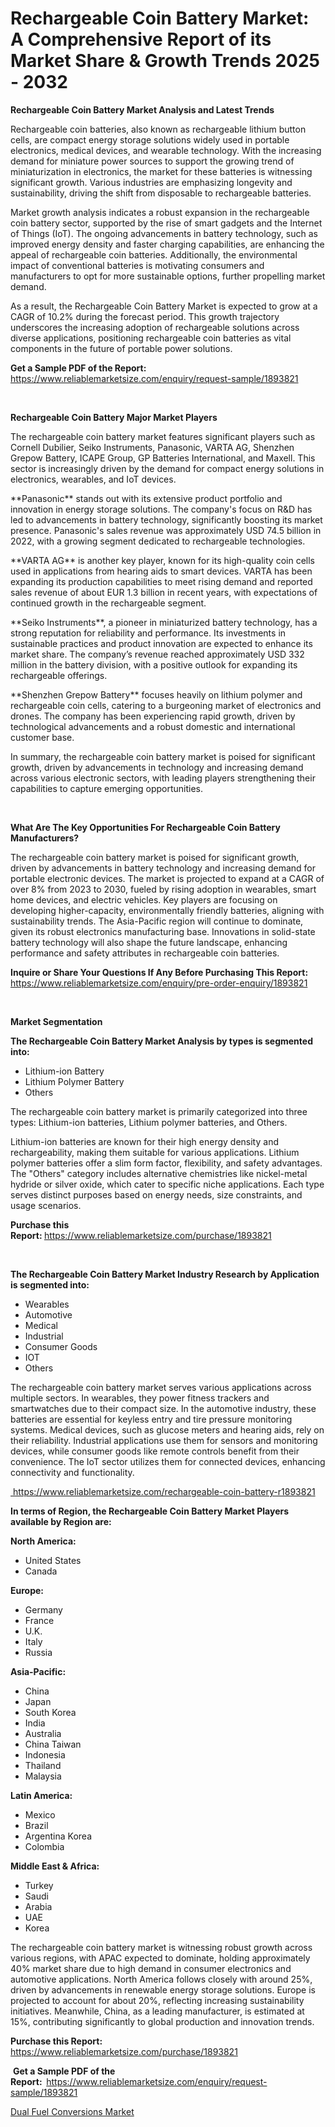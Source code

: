 <p><h1>Rechargeable Coin Battery Market: A Comprehensive Report of its Market Share & Growth Trends 2025 - 2032</h1></p><p><strong>Rechargeable Coin Battery Market Analysis and Latest Trends</strong></p>
<p><p>Rechargeable coin batteries, also known as rechargeable lithium button cells, are compact energy storage solutions widely used in portable electronics, medical devices, and wearable technology. With the increasing demand for miniature power sources to support the growing trend of miniaturization in electronics, the market for these batteries is witnessing significant growth. Various industries are emphasizing longevity and sustainability, driving the shift from disposable to rechargeable batteries.</p><p>Market growth analysis indicates a robust expansion in the rechargeable coin battery sector, supported by the rise of smart gadgets and the Internet of Things (IoT). The ongoing advancements in battery technology, such as improved energy density and faster charging capabilities, are enhancing the appeal of rechargeable coin batteries. Additionally, the environmental impact of conventional batteries is motivating consumers and manufacturers to opt for more sustainable options, further propelling market demand.</p><p>As a result, the Rechargeable Coin Battery Market is expected to grow at a CAGR of 10.2% during the forecast period. This growth trajectory underscores the increasing adoption of rechargeable solutions across diverse applications, positioning rechargeable coin batteries as vital components in the future of portable power solutions.</p></p>
<p><strong>Get a Sample PDF of the Report:&nbsp;</strong> <a href="https://www.reliablemarketsize.com/enquiry/request-sample/1893821?utm_campaign=2276&utm_medium=2&utm_source=Github&utm_content=ia&utm_term=14022025&utm_id=rechargeable-coin-battery">https://www.reliablemarketsize.com/enquiry/request-sample/1893821</a></p>
<p>&nbsp;</p>
<p><strong>Rechargeable Coin Battery Major Market Players</strong></p>
<p><p>The rechargeable coin battery market features significant players such as Cornell Dubilier, Seiko Instruments, Panasonic, VARTA AG, Shenzhen Grepow Battery, ICAPE Group, GP Batteries International, and Maxell. This sector is increasingly driven by the demand for compact energy solutions in electronics, wearables, and IoT devices.</p><p>**Panasonic** stands out with its extensive product portfolio and innovation in energy storage solutions. The company's focus on R&D has led to advancements in battery technology, significantly boosting its market presence. Panasonic's sales revenue was approximately USD 74.5 billion in 2022, with a growing segment dedicated to rechargeable technologies.</p><p>**VARTA AG** is another key player, known for its high-quality coin cells used in applications from hearing aids to smart devices. VARTA has been expanding its production capabilities to meet rising demand and reported sales revenue of about EUR 1.3 billion in recent years, with expectations of continued growth in the rechargeable segment.</p><p>**Seiko Instruments**, a pioneer in miniaturized battery technology, has a strong reputation for reliability and performance. Its investments in sustainable practices and product innovation are expected to enhance its market share. The company’s revenue reached approximately USD 332 million in the battery division, with a positive outlook for expanding its rechargeable offerings.</p><p>**Shenzhen Grepow Battery** focuses heavily on lithium polymer and rechargeable coin cells, catering to a burgeoning market of electronics and drones. The company has been experiencing rapid growth, driven by technological advancements and a robust domestic and international customer base.</p><p>In summary, the rechargeable coin battery market is poised for significant growth, driven by advancements in technology and increasing demand across various electronic sectors, with leading players strengthening their capabilities to capture emerging opportunities.</p></p>
<p>&nbsp;</p>
<p><strong>What Are The Key Opportunities For Rechargeable Coin Battery Manufacturers?</strong></p>
<p><p>The rechargeable coin battery market is poised for significant growth, driven by advancements in battery technology and increasing demand for portable electronic devices. The market is projected to expand at a CAGR of over 8% from 2023 to 2030, fueled by rising adoption in wearables, smart home devices, and electric vehicles. Key players are focusing on developing higher-capacity, environmentally friendly batteries, aligning with sustainability trends. The Asia-Pacific region will continue to dominate, given its robust electronics manufacturing base. Innovations in solid-state battery technology will also shape the future landscape, enhancing performance and safety attributes in rechargeable coin batteries.</p></p>
<p><strong>Inquire or Share Your Questions If Any Before Purchasing This Report:</strong> <a href="https://www.reliablemarketsize.com/enquiry/pre-order-enquiry/1893821?utm_campaign=2276&utm_medium=2&utm_source=Github&utm_content=ia&utm_term=14022025&utm_id=rechargeable-coin-battery">https://www.reliablemarketsize.com/enquiry/pre-order-enquiry/1893821</a></p>
<p>&nbsp;</p>
<p><strong>Market Segmentation</strong></p>
<p><strong>The Rechargeable Coin Battery Market Analysis by types is segmented into:</strong></p>
<p><ul><li>Lithium-ion Battery</li><li>Lithium Polymer Battery</li><li>Others</li></ul></p>
<p><p>The rechargeable coin battery market is primarily categorized into three types: Lithium-ion batteries, Lithium polymer batteries, and Others. </p><p>Lithium-ion batteries are known for their high energy density and rechargeability, making them suitable for various applications. Lithium polymer batteries offer a slim form factor, flexibility, and safety advantages. The "Others" category includes alternative chemistries like nickel-metal hydride or silver oxide, which cater to specific niche applications. Each type serves distinct purposes based on energy needs, size constraints, and usage scenarios.</p></p>
<p><strong>Purchase this Report:&nbsp;</strong><a href="https://www.reliablemarketsize.com/purchase/1893821?utm_campaign=2276&utm_medium=2&utm_source=Github&utm_content=ia&utm_term=14022025&utm_id=rechargeable-coin-battery">https://www.reliablemarketsize.com/purchase/1893821</a></p>
<p>&nbsp;</p>
<p><strong>The Rechargeable Coin Battery Market Industry Research by Application is segmented into:</strong></p>
<p><ul><li>Wearables</li><li>Automotive</li><li>Medical</li><li>Industrial</li><li>Consumer Goods</li><li>IOT</li><li>Others</li></ul></p>
<p><p>The rechargeable coin battery market serves various applications across multiple sectors. In wearables, they power fitness trackers and smartwatches due to their compact size. In the automotive industry, these batteries are essential for keyless entry and tire pressure monitoring systems. Medical devices, such as glucose meters and hearing aids, rely on their reliability. Industrial applications use them for sensors and monitoring devices, while consumer goods like remote controls benefit from their convenience. The IoT sector utilizes them for connected devices, enhancing connectivity and functionality.</p></p>
<p><a href="https://www.reliablemarketsize.com/rechargeable-coin-battery-r1893821?utm_campaign=2276&utm_medium=2&utm_source=Github&utm_content=ia&utm_term=14022025&utm_id=rechargeable-coin-battery">&nbsp;https://www.reliablemarketsize.com/rechargeable-coin-battery-r1893821</a></p>
<p><strong>In terms of Region, the Rechargeable Coin Battery Market Players available by Region are:</strong></p>
<p>
    <p> <strong> North America: </strong>
        <ul>
            <li>United States</li>
            <li>Canada</li>
        </ul>
        </p> 
    <p> <strong> Europe: </strong>
        <ul>
            <li>Germany</li>
            <li>France</li>
            <li>U.K.</li>
            <li>Italy</li>
            <li>Russia</li>
        </ul>
        </p> 
    <p> <strong> Asia-Pacific: </strong>
        <ul>
            <li>China</li>
            <li>Japan</li>
            <li>South Korea</li>
            <li>India</li>
            <li>Australia</li>
            <li>China Taiwan</li>
            <li>Indonesia</li>
            <li>Thailand</li>
            <li>Malaysia</li>
        </ul>
        </p> 
    <p> <strong> Latin America: </strong>
        <ul>
            <li>Mexico</li>
            <li>Brazil</li>
            <li>Argentina Korea</li>
            <li>Colombia</li>
        </ul>
        </p> 
    <p> <strong> Middle East & Africa: </strong>
        <ul>
            <li>Turkey</li>
            <li>Saudi</li>
            <li>Arabia</li>
            <li>UAE</li>
            <li>Korea</li>
        </ul>
    </p>
    </p>
<p><p>The rechargeable coin battery market is witnessing robust growth across various regions, with APAC expected to dominate, holding approximately 40% market share due to high demand in consumer electronics and automotive applications. North America follows closely with around 25%, driven by advancements in renewable energy storage solutions. Europe is projected to account for about 20%, reflecting increasing sustainability initiatives. Meanwhile, China, as a leading manufacturer, is estimated at 15%, contributing significantly to global production and innovation trends.</p></p>
<p><strong>Purchase this Report: </strong><a href="https://www.reliablemarketsize.com/purchase/1893821?utm_campaign=2276&utm_medium=2&utm_source=Github&utm_content=ia&utm_term=14022025&utm_id=rechargeable-coin-battery">https://www.reliablemarketsize.com/purchase/1893821</a></p>
<p>&nbsp;<strong>Get a Sample PDF of the Report:&nbsp;&nbsp;</strong><a href="https://www.reliablemarketsize.com/enquiry/request-sample/1893821?utm_campaign=2276&utm_medium=2&utm_source=Github&utm_content=ia&utm_term=14022025&utm_id=rechargeable-coin-battery">https://www.reliablemarketsize.com/enquiry/request-sample/1893821</a></p>
<p><strong></strong></p>
<p><p><a href="https://github.com/risingtrista99259/Market-Research-Report-List-1/blob/main/dual-fuel-conversions-market.md?utm_campaign=2276&utm_medium=2&utm_source=Github&utm_content=ia&utm_term=14022025&utm_id=rechargeable-coin-battery">Dual Fuel Conversions Market</a></p></p>